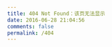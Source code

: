 ```yaml
---
title: 404 Not Found：该页无法显示
date: 2016-06-28 21:04:56
comments: false
permalink: /404
---
```

<html>
<head>
</head>
<body>
<script type="text/javascript" src="http://www.qq.com/404/search_children.js" charset="utf-8" homePageUrl="http://jaxlying.github.io" homePageName="返回主页"></script>
</body>
</html>
